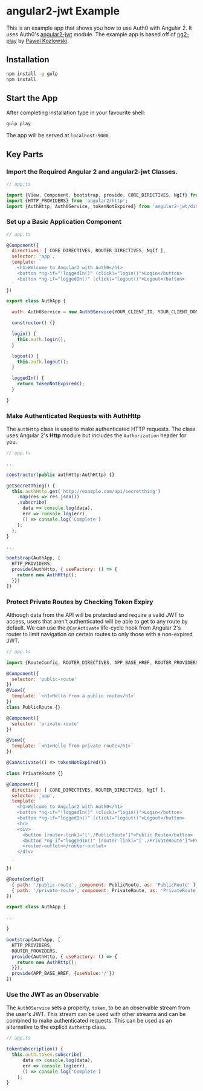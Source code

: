 # angular2-jwt Example

This is an example app that shows you how to use Auth0 with Angular 2. It uses Auth0's [angular2-jwt](https://github.com/auth0/angular2-jwt) module. The example app is based off of [ng2-play](https://github.com/pkozlowski-opensource/ng2-play) by [Pawel Kozlowski](https://twitter.com/pkozlowski_os).

## Installation

```bash
npm install -g gulp
npm install
```

## Start the App

After completing installation type in your favourite shell:

```bash
gulp play
```

The app will be served at `localhost:9000`.

## Key Parts

### Import the Required **Angular 2** and **angular2-jwt** Classes.

```js
// app.ts

import {View, Component, bootstrap, provide, CORE_DIRECTIVES, NgIf} from 'angular2/angular2';
import {HTTP_PROVIDERS} from 'angular2/http';
import {AuthHttp, Auth0Service, tokenNotExpired} from 'angular2-jwt/dist/angular2-jwt';
```

### Set up a Basic Application Component

```js
// app.ts

@Component({
  directives: [ CORE_DIRECTIVES, ROUTER_DIRECTIVES, NgIf ],
  selector: 'app',
  template: `
    <h1>Welcome to Angular2 with Auth0</h1>
    <button *ng-if="!loggedIn()" (click)="login()">Login</button>
    <button *ng-if="loggedIn()" (click)="logout()">Logout</button>
  `
})

export class AuthApp {

  auth: Auth0Service = new Auth0Service(YOUR_CLIENT_ID, YOUR_CLIENT_DOMAIN);

  constructor() {}

  login() {
    this.auth.login();
  }

  logout() {
    this.auth.logout();
  }

  loggedIn() {
    return tokenNotExpired();
  }

}
```

### Make Authenticated Requests with AuthHttp

The `AuthHttp` class is used to make authenticated HTTP requests. The class uses Angular 2's **Http** module but includes the `Authorization` header for you.

```js
// app.ts

...

constructor(public authHttp:AuthHttp) {}

getSecretThing() {
  this.authHttp.get('http://example.com/api/secretthing')
    .map(res => res.json())
    .subscribe(
      data => console.log(data),
      err => console.log(err),
      () => console.log('Complete')
    );
  );
}

...

bootstrap(AuthApp, [
  HTTP_PROVIDERS,
  provide(AuthHttp, { useFactory: () => {
    return new AuthHttp();
  }})
])
```

### Protect Private Routes by Checking Token Expiry

Although data from the API will be protected and require a valid JWT to access, users that aren't authenticated will be able to get to any route by default. We can use the `@CanActivate` life-cycle hook from Angular 2's router to limit navigation on certain routes to only those with a non-expired JWT.

```js
// app.ts

import {RouteConfig, ROUTER_DIRECTIVES, APP_BASE_HREF, ROUTER_PROVIDERS, CanActivate} from 'angular2/router';

@Component({
  selector: 'public-route'
})
@View({
  template: `<h1>Hello from a public route</h1>`
})
class PublicRoute {}

@Component({
  selector: 'private-route'
})

@View({
  template: `<h1>Hello from private route</h1>`
})

@CanActivate(() => tokenNotExpired())

class PrivateRoute {}

@Component({
  directives: [ CORE_DIRECTIVES, ROUTER_DIRECTIVES, NgIf ],
  selector: 'app',
  template: `
    <h1>Welcome to Angular2 with Auth0</h1>
    <button *ng-if="!loggedIn()" (click)="login()">Login</button>
    <button *ng-if="loggedIn()" (click)="logout()">Logout</button>
    <hr>
    <div>
      <button [router-link]="['./PublicRoute']">Public Route</button>
      <button *ng-if="loggedIn()" [router-link]="['./PrivateRoute']">Private Route</button>
      <router-outlet></router-outlet>
    </div>

  `
})

@RouteConfig([
  { path: '/public-route', component: PublicRoute, as: 'PublicRoute' }
  { path: '/private-route', component: PrivateRoute, as: 'PrivateRoute' }
])

export class AuthApp {

...

}

bootstrap(AuthApp, [
  HTTP_PROVIDERS,
  ROUTER_PROVIDERS, 
  provide(AuthHttp, { useFactory: () => {
    return new AuthHttp();
  }}),
  provide(APP_BASE_HREF, {useValue:'/'})
])
```

### Use the JWT as an Observable

The `Auth0Service` sets a property, `token`, to be an observable stream from the user's JWT. This stream can be used with other streams and can be combined to make authenticated requests. This can be used as an alternative to the explicit `AuthHttp` class.

```js
// app.ts

tokenSubscription() {
  this.auth.token.subscribe(
      data => console.log(data),
      err => console.log(err),
      () => console.log('Complete')
    );
}
```
